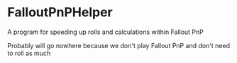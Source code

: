 # FalloutPnPHelper
A program for speeding up rolls and calculations within Fallout PnP

Probably will go nowhere because we don't play Fallout PnP and don't need to roll as much
